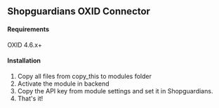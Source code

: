 ## Shopguardians OXID Connector

#### Requirements

OXID 4.6.x+

#### Installation

1. Copy all files from copy_this to modules folder
2. Activate the module in backend
3. Copy the API key from module settings and set it in Shopguardians.
4. That's it!